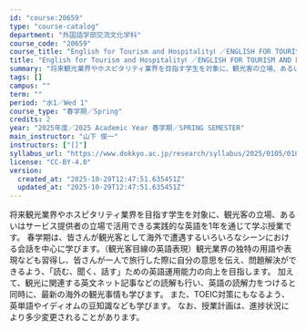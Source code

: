 ```yaml
---
id: "course:20659"
type: "course-catalog"
department: "外国語学部交流文化学科"
course_code: "20659"
course_title: "English for Tourism and HospitalityⅠ ／ENGLISH FOR TOURISM AND HOSPITALITY I"
title: "English for Tourism and HospitalityⅠ ／ENGLISH FOR TOURISM AND HOSPITALITY I"
summary: "将来観光業界やホスピタリティ業界を目指す学生を対象に、観光客の立場、あるいはサービス提供者の立場で活用できる実践的な英語を1年を通じて学ぶ授業です。 春学期は、皆さんが観光客として海外で遭遇するいろいろなシーンにおける会話を中心に学びます。…"
tags: []
campus: ""
term: ""
period: "水1／Wed 1"
course_type: "春学期／Spring"
credits: 2
year: "2025年度／2025 Academic Year 春学期／SPRING SEMESTER"
main_instructor: "山下 俊一"
instructors: ["[]"]
syllabus_url: "https://www.dokkyo.ac.jp/research/syllabus/2025/0105/0105_20659_ja_JP.html"
license: "CC-BY-4.0"
version:
  created_at: "2025-10-29T12:47:51.635451Z"
  updated_at: "2025-10-29T12:47:51.635451Z"
---
```

将来観光業界やホスピタリティ業界を目指す学生を対象に、観光客の立場、あるいはサービス提供者の立場で活用できる実践的な英語を1年を通じて学ぶ授業です。 春学期は、皆さんが観光客として海外で遭遇するいろいろなシーンにおける会話を中心に学びます。（観光客目線の英語表現）観光業界の独特の用語や表現なども習得し、皆さんが一人で旅行した際に自分の意思を伝え、問題解決ができるよう、「読む、聞く、話す」ための英語運用能力の向上を目指します。 加えて、観光に関連する英文ネット記事などの読解も行い、英語の読解力をつけると同時に、最新の海外の観光事情も学びます。 また、TOEIC対策にもなるよう、英単語やイディオムの豆知識なども学びます。 なお、授業計画は、進捗状況により多少変更されることがあります。
